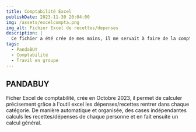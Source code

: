 ```yaml
---
title: Comptabilité Excel
publishDate: 2023-11-30 20:04:00
img: /assets/excelcompta.png
img_alt: Fichier Excel de recettes/depenses
description: |
  Ce fichier a été crée de mes mains, il me servait à faire de la comptabilité sur les achats / reventes que je faisais avec mon camarade.
tags:
  - PandaBUY
  - Comptabilité
  - Travil en groupe
---
```


## PANDABUY

Ficher Excel de comptabilité, crée en Octobre 2023, il permet de calculer précisement grâce à l'outil excel les dépenses/recettes rentrer dans chaque catégorie. De manière automatique et organisée, des cases indépendantes calculs les recettes/dépenses de chaque personne et en fait ensuite un calcul général.


